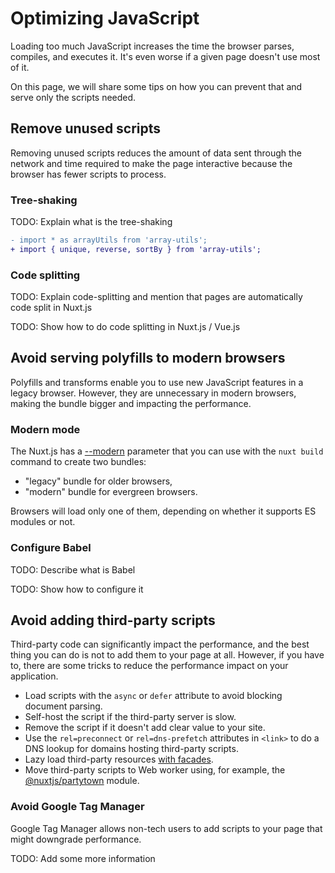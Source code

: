 # Optimizing JavaScript

Loading too much JavaScript increases the time the browser parses, compiles, and executes it. It's even worse if a given page doesn't use most of it.

On this page, we will share some tips on how you can prevent that and serve only the scripts needed.

## Remove unused scripts

Removing unused scripts reduces the amount of data sent through the network and time required to make the page interactive because the browser has fewer scripts to process.

### Tree-shaking

TODO: Explain what is the tree-shaking

```diff
- import * as arrayUtils from 'array-utils';
+ import { unique, reverse, sortBy } from 'array-utils';
```

### Code splitting

TODO: Explain code-splitting and mention that pages are automatically code split in Nuxt.js

TODO: Show how to do code splitting in Nuxt.js / Vue.js

## Avoid serving polyfills to modern browsers

Polyfills and transforms enable you to use new JavaScript features in a legacy browser. However, they are unnecessary in modern browsers, making the bundle bigger and impacting the performance.

### Modern mode

The Nuxt.js has a [--modern](https://nuxtjs.org/docs/configuration-glossary/configuration-modern/) parameter that you can use with the `nuxt build` command to create two bundles:

- "legacy" bundle for older browsers,
- "modern" bundle for evergreen browsers.

Browsers will load only one of them, depending on whether it supports ES modules or not.

### Configure Babel

TODO: Describe what is Babel

TODO: Show how to configure it

## Avoid adding third-party scripts

Third-party code can significantly impact the performance, and the best thing you can do is not to add them to your page at all. However, if you have to, there are some tricks to reduce the performance impact on your application.

- Load scripts with the `async` or `defer` attribute to avoid blocking document parsing.
- Self-host the script if the third-party server is slow.
- Remove the script if it doesn't add clear value to your site.
- Use the `rel=preconnect` or `rel=dns-prefetch` attributes in `<link>` to do a DNS lookup for domains hosting third-party scripts.
- Lazy load third-party resources [with facades](https://web.dev/third-party-facades/?utm_source=lighthouse&utm_medium=devtools).
- Move third-party scripts to Web worker using, for example, the [@nuxtjs/partytown](https://github.com/nuxt-community/partytown-module) module.

### Avoid Google Tag Manager

Google Tag Manager allows non-tech users to add scripts to your page that might downgrade performance.

TODO: Add some more information
